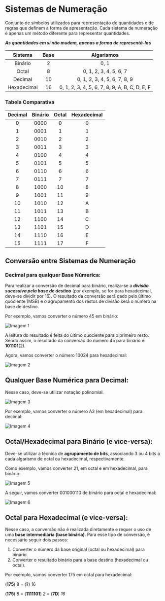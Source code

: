 # Sistemas de Numeração
Conjunto de símbolos utilizados para representação de quantidades e de regras que definem a forma de apresentação. Cada sistema de numeração é apenas um método diferente para representar quantidades. 

_**As quantidades em si não mudam, apenas a forma de representá-las**_

| **Sistema** | **Base** | **Algarismos** | 
| :---: | :---: | :---: |
| Binário | 2 | 0, 1 |
| Octal | 8 | 0, 1, 2, 3, 4, 5, 6, 7 |
| Decimal | 10 | 0, 1, 2, 3, 4, 5, 6, 7, 8, 9 |
| Hexadecimal | 16 | 0, 1, 2, 3, 4, 5, 6, 7, 8, 9, A, B, C, D, E, F |

### Tabela Comparativa

| **Decimal** | **Binário** | **Octal** | **Hexadecimal** |
| :---: | :---: | :---: | :---: |
| 0  | 0000 | 0  |  0 |
| 1  | 0001 | 1  |  1 |
| 2  | 0010 | 2  |  2 |
| 3  | 0011 | 3  |  3 |
| 4  | 0100 | 4  |  4 |
| 5  | 0101 | 5  |  5 |
| 6  | 0110 | 6  |  6 |
| 7  | 0111 | 7  |  7 |
| 8  | 1000 | 10 |  8 |
| 9  | 1001 | 11 |  9 |
| 10 | 1010 | 12 |  A |
| 11 | 1011 | 13 |  B |
| 12 | 1100 | 14 |  C |
| 13 | 1101 | 15 |  D |
| 14 | 1110 | 16 |  E |
| 15 | 1111 | 17 |  F |


## Conversão entre Sistemas de Numeração

### Decimal para qualquer Base Númerica:

Para realizar a conversão de decimal para binário, realiza-se a _**divisão sucessiva pela base de destino**_ (por exemplo, se for para hexadecimal, deve-se dividir por 16). O resultado da conversão será dado pelo último quociente (MSB) e o agrupamento dos restos de divisão será o número na base de destino.

Por exemplo, vamos converter o número 45 em binário:

![Imagem 1](https://www.embarcados.com.br/wp-content/uploads/2016/07/decimal-bin%C3%A1rio.jpg)

A leitura do resultado é feita do último quociente para o primeiro resto. Sendo assim, o resultado da conversão do número 45 para binário é: **101101**(2).

Agora, vamos converter o número 10024 para hexadecimal:

![Imagem 2](http://www.mecaweb.com.br/eletronica/content/image/conv_dh_2.png)

## Qualquer Base Numérica para Decimal:

Nesse caso, deve-se utilizar notação polinomial.

![Imagem 3](https://image.slidesharecdn.com/03stcunidadesdeinformacaosistemasnumericos-150303110419-conversion-gate01/95/unidades-de-informacao-sistemas-numericos-39-638.jpg?cb=1425402323)
  
Por exemplo, vamos converter o número A3 (em hexadecimal) para decimal:

![Imagem 4](https://rvalentim.files.wordpress.com/2010/01/hexadec-decimal.jpg)

## Octal/Hexadecimal para Binário (e vice-versa): 

Deve-se utilizar a técnica de **agrupamento de bits**, associando 3 ou 4 bits a cada algarismo de octal ou hexadecimal, respectivamente.

Como exemplo, vamos converter 21, em octal e em hexadecimal, para binário: 

![Imagem 5](http://mundoprojetado.com.br/wp-content/uploads/2019/01/Conversao-de-octal-hexa-para-binario.png)

A seguir, vamos converter 001000110 de binário para octal e hexadecimal:

![Imagem 6](http://mundoprojetado.com.br/wp-content/uploads/2019/01/Conversao-de-bin%C3%A1rio-em-octal-hexa.png)

## Octal para Hexadecimal (e vice-versa):

Nesse caso, a conversão não é realizada diretamente e requer o uso de uma **base intermediária (base binária)**. Para esse tipo de conversão, é necessário seguir dois passos:

1. Converter o número da base original (octal ou hexadecimal) para binário.
2. Converter o resultado binário para a base destino (hexadecimal ou octal).

Por exemplo, vamos converter 175 em octal para hexadecimal:

(**175**) 8 = (**?**) 16

(**175**) *8* = (**1111101**) *2* =  (**7D**) *16*  
